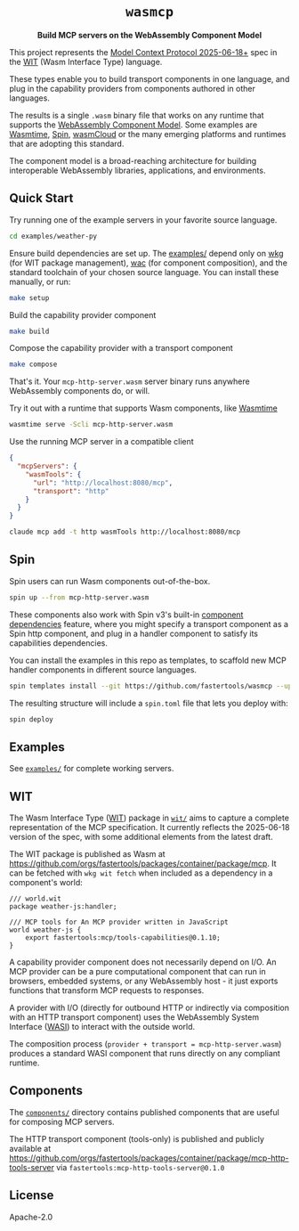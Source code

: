 <div align="center">

# `wasmcp`

**Build MCP servers on the WebAssembly Component Model**
</div>

This project represents the [Model Context Protocol 2025-06-18+](https://modelcontextprotocol.io/specification/2025-06-18) spec in the [WIT](https://component-model.bytecodealliance.org/design/wit.html) (Wasm Interface Type) language.

These types enable you to build transport components in one language, and plug in the capability providers from components authored in other languages.

The results is a single `.wasm` binary file that works on any runtime that supports the [WebAssembly Component Model](https://wasmcloud.com/). Some examples are [Wasmtime](https://github.com/bytecodealliance/wasmtime), [Spin](https://github.com/fermyon/spin), [wasmCloud](https://wasmcloud.com/) or the many emerging platforms and runtimes that are adopting this standard.

The component model is a broad-reaching architecture for building interoperable WebAssembly libraries, applications, and environments.

## Quick Start

Try running one of the example servers in your favorite source language.
```bash
cd examples/weather-py
```

Ensure build dependencies are set up. The [examples/](./examples/) depend only on [wkg](https://github.com/bytecodealliance/wasm-pkg-tools) (for WIT package management), [wac](https://github.com/bytecodealliance/wac) (for component composition), and the standard toolchain of your chosen source language. You can install these manually, or run:
```bash
make setup
```

Build the capability provider component
```bash
make build
```

Compose the capability provider with a transport component
```bash
make compose
```

That's it. Your `mcp-http-server.wasm` server binary runs anywhere WebAssembly components do, or will.

Try it out with a runtime that supports Wasm components, like [Wasmtime](https://github.com/bytecodealliance/wasmtime)
```bash
wasmtime serve -Scli mcp-http-server.wasm
```

Use the running MCP server in a compatible client
```json
{
  "mcpServers": {
    "wasmTools": {
      "url": "http://localhost:8080/mcp",
      "transport": "http"
    }
  }
}
```

```bash
claude mcp add -t http wasmTools http://localhost:8080/mcp
```

## Spin

Spin users can run Wasm components out-of-the-box.

```bash
spin up --from mcp-http-server.wasm
```

These components also work with Spin v3's built-in [component dependencies](https://spinframework.dev/v3/writing-apps#using-component-dependencies) feature, where you might specify a transport component as a Spin http component, and plug in a handler component to satisfy its capabilities dependencies.

You can install the examples in this repo as templates, to scaffold new MCP handler components in different source languages.
```bash
spin templates install --git https://github.com/fastertools/wasmcp --upgrade
```

The resulting structure will include a `spin.toml` file that lets you deploy with:
```bash
spin deploy
```

## Examples

See [`examples/`](./examples/) for complete working servers.

## WIT

The Wasm Interface Type ([WIT](https://component-model.bytecodealliance.org/design/wit.html)) package in [`wit/`](./wit/) aims to capture a complete representation of the MCP specification. It currently reflects the 2025-06-18 version of the spec, with some additional elements from the latest draft.

The WIT package is published as Wasm at https://github.com/orgs/fastertools/packages/container/package/mcp. It can be fetched with `wkg wit fetch` when included as a dependency in a component's world:

```
/// world.wit
package weather-js:handler;

/// MCP tools for An MCP provider written in JavaScript
world weather-js {
    export fastertools:mcp/tools-capabilities@0.1.10;
}
```

A capability provider component does not necessarily depend on I/O. An MCP provider can be a pure computational component that can run in browsers, embedded systems, or any WebAssembly host - it just exports functions that transform MCP requests to responses.

A provider with I/O (directly for outbound HTTP or indirectly via composition with an HTTP transport component) uses the WebAssembly System Interface ([WASI](https://github.com/WebAssembly/WASI)) to interact with the outside world.

The composition process (`provider + transport = mcp-http-server.wasm`) produces a standard WASI component that runs directly on any compliant runtime.

## Components

The [`components/`](./components/) directory contains published components that are useful for composing MCP servers.

The HTTP transport component (tools-only) is published and publicly available at https://github.com/orgs/fastertools/packages/container/package/mcp-http-tools-server via `fastertools:mcp-http-tools-server@0.1.0`

## License

Apache-2.0